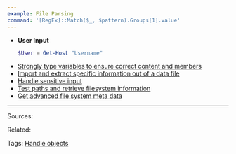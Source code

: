 ```yaml
---
example: File Parsing
command: '[RegEx]::Match($_, $pattern).Groups[1].value'
---
```


- **User Input**    
    ```powershell
    $User = Get-Host "Username"
    ```
- [Strongly type variables to ensure correct content and members](Strongly%20type%20variables%20to%20ensure%20correct%20content%20and%20members.md)
- [Import and extract specific information out of a data file](Import%20and%20extract%20specific%20information%20out%20of%20a%20data%20file.md)
- [Handle sensitive input](Handle%20sensitive%20input.md)
- [Test paths and retrieve filesystem information](filesystem/Test%20paths%20and%20retrieve%20filesystem%20information.md)
- [Get advanced file system meta data](Get%20advanced%20file%20system%20meta%20data.md)

---
Sources:

Related:

Tags:
[Handle objects](../Handle%20objects.md)